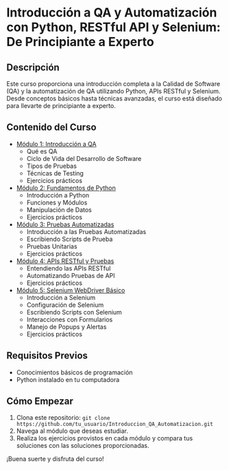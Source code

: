 # Introducción a QA y Automatización con Python, RESTful API y Selenium: De Principiante a Experto

## Descripción

Este curso proporciona una introducción completa a la Calidad de Software (QA) y la automatización de QA utilizando Python, APIs RESTful y Selenium. Desde conceptos básicos hasta técnicas avanzadas, el curso está diseñado para llevarte de principiante a experto.

## Contenido del Curso

- [Módulo 1: Introducción a QA](./01_Introduccion_QA)
  - Qué es QA
  - Ciclo de Vida del Desarrollo de Software
  - Tipos de Pruebas
  - Técnicas de Testing
  - Ejercicios prácticos
- [Módulo 2: Fundamentos de Python](./02_Fundamentos_Python)
  - Introducción a Python
  - Funciones y Módulos
  - Manipulación de Datos
  - Ejercicios prácticos
- [Módulo 3: Pruebas Automatizadas](./03_Pruebas_Automatizadas)
  - Introducción a las Pruebas Automatizadas
  - Escribiendo Scripts de Prueba
  - Pruebas Unitarias
  - Ejercicios prácticos
- [Módulo 4: APIs RESTful y Pruebas](./04_APIs_RESTful)
  - Entendiendo las APIs RESTful
  - Automatizando Pruebas de API
  - Ejercicios prácticos
- [Módulo 5: Selenium WebDriver Básico](./05_Selenium_Basico)
  - Introducción a Selenium
  - Configuración de Selenium
  - Escribiendo Scripts con Selenium
  - Interacciones con Formularios
  - Manejo de Popups y Alertas
  - Ejercicios prácticos

## Requisitos Previos

- Conocimientos básicos de programación
- Python instalado en tu computadora

## Cómo Empezar

1. Clona este repositorio: `git clone https://github.com/tu_usuario/Introduccion_QA_Automatizacion.git`
2. Navega al módulo que deseas estudiar.
3. Realiza los ejercicios provistos en cada módulo y compara tus soluciones con las soluciones proporcionadas.

¡Buena suerte y disfruta del curso!
